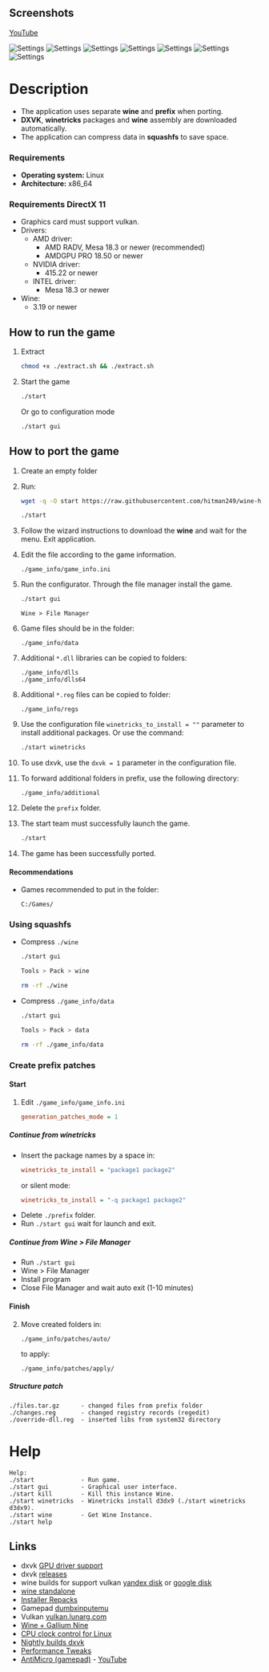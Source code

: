 ## Screenshots 

[YouTube](https://www.youtube.com/watch?v=eZjJW1_oJSY)

![Settings](1.png)
![Settings](2.png)
![Settings](3.png)
![Settings](4.png)
![Settings](5.png)
![Settings](6.png)
![Settings](7.png)

# Description 

- The application uses separate **wine** and **prefix** when porting.  
- **DXVK**, **winetricks** packages and **wine** assembly are downloaded automatically.  
- The application can compress data in **squashfs** to save space.

### Requirements

- **Operating system:** Linux
- **Architecture:** x86_64

### Requirements DirectX 11

- Graphics card must support vulkan.
- Drivers:
    - AMD driver:  
        - AMD RADV, Mesa 18.3 or newer (recommended)
        - AMDGPU PRO 18.50 or newer
    - NVIDIA driver:  
        - 415.22 or newer
    - INTEL driver:  
        - Mesa 18.3 or newer
- Wine:
    - 3.19 or newer

## How to run the game

1. Extract
    ```bash
    chmod +x ./extract.sh && ./extract.sh
    ```
2. Start the game
    ```bash
    ./start
    ``` 
    Or go to configuration mode
    ```bash
    ./start gui
    ```

## How to port the game

1. Create an empty folder

2. Run:
    ```bash
    wget -q -O start https://raw.githubusercontent.com/hitman249/wine-helpers/master/start && chmod +x ./start
    ```
    ```bash
    ./start
    ```

3. Follow the wizard instructions to download the **wine** and wait for the menu. Exit application.

4. Edit the file according to the game information.
    ```text
    ./game_info/game_info.ini
    ```

5. Run the configurator. Through the file manager install the game.
    ```bash
    ./start gui
    ```
    ```text
    Wine > File Manager
    ```
6. Game files should be in the folder:
    ```text
    ./game_info/data
    ```

7. Additional `*.dll` libraries can be copied to folders:
    ```text
    ./game_info/dlls
    ./game_info/dlls64
    ```
    
8. Additional `*.reg` files can be copied to folder:
    ```text
    ./game_info/regs
    ```

9. Use the configuration file `winetricks_to_install = ""` parameter to install additional packages. Or use the command:
    ```bash
    ./start winetricks
    ```

10. To use dxvk, use the `dxvk = 1` parameter in the configuration file.

11. To forward additional folders in prefix, use the following directory:
    ```text
    ./game_info/additional
    ```

12. Delete the `prefix` folder.

13. The start team must successfully launch the game.
    ```bash
    ./start
    ```

14. The game has been successfully ported.


#### Recommendations

* Games recommended to put in the folder:
    ```text
    C:/Games/
    ```

### Using squashfs

*  Compress `./wine`
    ```bash
    ./start gui
    ```
    ```bash
    Tools > Pack > wine
    ```
    ```bash
    rm -rf ./wine
    ```

*  Compress `./game_info/data`
    ```bash
    ./start gui
    ```
    ```bash
    Tools > Pack > data
    ```
    ```bash
    rm -rf ./game_info/data
    ```
### Create prefix patches

#### Start

1. Edit `./game_info/game_info.ini`
   ```ini
   generation_patches_mode = 1
   ```

##### Continue from winetricks

- Insert the package names by a space in:
  ```ini
  winetricks_to_install = "package1 package2"
  ```
  or silent mode:
  ```ini
  winetricks_to_install = "-q package1 package2"
  ```
- Delete `./prefix` folder.
- Run `./start gui` wait for launch and exit.

##### Continue from Wine > File Manager

- Run `./start gui`
- Wine > File Manager
- Install program
- Close File Manager and wait auto exit (1-10 minutes)


#### Finish

2. Move created folders in:
   ```
   ./game_info/patches/auto/
   ```
   to apply:
   ```
   ./game_info/patches/apply/
   ```

##### Structure patch

```text
./files.tar.gz      - changed files from prefix folder
./changes.reg       - changed registry records (regedit)
./override-dll.reg  - inserted libs from system32 directory
```

# Help

```text
Help:
./start             - Run game.
./start gui         - Graphical user interface.
./start kill        - Kill this instance Wine.
./start winetricks  - Winetricks install d3dx9 (./start winetricks d3dx9).
./start wine        - Get Wine Instance.
./start help
```

## Links
 
* dxvk [GPU driver support](https://github.com/doitsujin/dxvk/wiki/Driver-support)
* dxvk [releases](https://github.com/doitsujin/dxvk/releases)
* wine builds for support vulkan [yandex disk](https://yadi.sk/d/IrofgqFSqHsPu)
or [google disk](https://drive.google.com/open?id=1fTfJQhQSzlEkY-j3g0H6p4lwmQayUNSR)
* [wine standalone](https://lutris.net/files/runners/)
* [Installer Repacks](https://repacks.net/)
* Gamepad [dumbxinputemu](https://github.com/kozec/dumbxinputemu/releases)
* Vulkan [vulkan.lunarg.com](https://vulkan.lunarg.com/sdk/home#linux)
* [Wine + Gallium Nine](https://launchpad.net/~commendsarnex/+archive/ubuntu/winedri3)
* [CPU clock control for Linux](http://www.michurin.net/tools/cpu-frequency.html)
* [Nightly builds dxvk](https://haagch.frickel.club/files/dxvk/)
* [Performance Tweaks](https://github.com/lutris/lutris/wiki/Performance-Tweaks)
* [AntiMicro (gamepad)](https://github.com/AntiMicro/antimicro) - [YouTube](https://www.youtube.com/watch?v=HgX-pDXlF5Q)